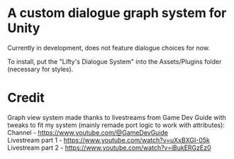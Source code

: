# A custom dialogue graph system for Unity

Currently in development, does not feature dialogue choices for now.

To install, put the "Lifty's Dialogue System" into the Assets/Plugins folder (necessary for styles).

# Credit

Graph view system made thanks to livestreams from Game Dev Guide with tweaks to fit my system (mainly remade port logic to work with attributes): <br />
Channel - https://www.youtube.com/@GameDevGuide <br />
Livestream part 1 - https://www.youtube.com/watch?v=uXxBXGI-05k <br />
Livestream part 2 - https://www.youtube.com/watch?v=iBukERGzEz0 <br />
